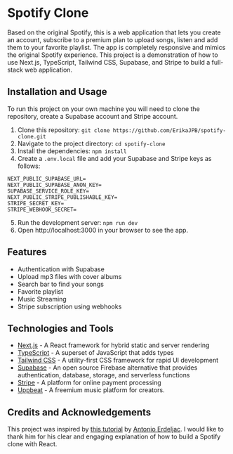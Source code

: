 # Spotify Clone

Based on the original Spotify, this is a web application that lets you create an account, subscribe to a premium plan to upload songs, listen and add them to your favorite playlist. The app is completely responsive and mimics the original Spotify experience. This project is a demonstration of how to use Next.js, TypeScript, Tailwind CSS, Supabase, and Stripe to build a full-stack web application.

## Installation and Usage

To run this project on your own machine you will need to clone the repository, create a Supabase account and Stripe account.

1. Clone this repository: `git clone https://github.com/ErikaJPB/spotify-clone.git`
2. Navigate to the project directory: `cd spotify-clone`
3. Install the dependencies: `npm install`
4. Create a `.env.local` file and add your Supabase and Stripe keys as follows:

```env
NEXT_PUBLIC_SUPABASE_URL=
NEXT_PUBLIC_SUPABASE_ANON_KEY=
SUPABASE_SERVICE_ROLE_KEY=
NEXT_PUBLIC_STRIPE_PUBLISHABLE_KEY=
STRIPE_SECRET_KEY=
STRIPE_WEBHOOK_SECRET=
```

5. Run the development server: `npm run dev`
6. Open http://localhost:3000 in your browser to see the app.

## Features

- Authentication with Supabase
- Upload mp3 files with cover albums
- Search bar to find your songs
- Favorite playlist
- Music Streaming
- Stripe subscription using webhooks

## Technologies and Tools

- [Next.js](https://nextjs.org/) - A React framework for hybrid static and server rendering
- [TypeScript](https://www.typescriptlang.org/) - A superset of JavaScript that adds types
- [Tailwind CSS](https://tailwindcss.com/) - A utility-first CSS framework for rapid UI development
- [Supabase](https://supabase.io/) - An open source Firebase alternative that provides authentication, database, storage, and serverless functions
- [Stripe](https://stripe.com/) - A platform for online payment processing
- [Uppbeat](https://uppbeat.io) - A freemium music platform for creators.

## Credits and Acknowledgements

This project was inspired by [this tutorial](https://www.youtube.com/watch?v=2aeMRB8LL4o) by [Antonio Erdeljac](https://github.com/AntonioErdeljac). I would like to thank him for his clear and engaging explanation of how to build a Spotify clone with React.
